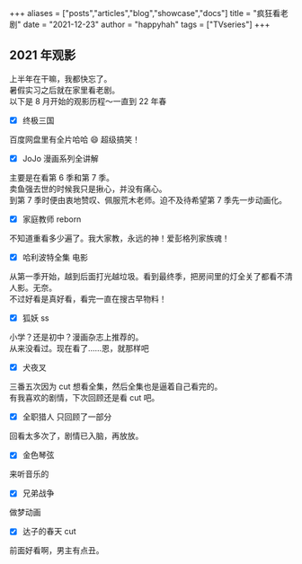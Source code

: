 +++
aliases = ["posts","articles","blog","showcase","docs"]
title = "疯狂看老剧"
date = "2021-12-23"
author = "happyhah"
tags = ["TVseries"]
+++

## 2021 年观影

上半年在干嘛，我都快忘了。<br>
暑假实习之后就在家里看老剧。<br>
以下是 8 月开始的观影历程～一直到 22 年春<br>

<!--more-->

- [x] 终极三国

百度网盘里有全片哈哈 😄 超级搞笑！

- [x] JoJo 漫画系列全讲解

主要是在看第 6 季和第 7 季。<br>
卖鱼强去世的时候我只是揪心，并没有痛心。<br>
到第 7 季时便由衷地赞叹、佩服荒木老师。迫不及待希望第 7 季先一步动画化。

- [x] 家庭教师 reborn

不知道重看多少遍了。我大家教，永远的神！爱彭格列家族魂！

- [x] 哈利波特全集 电影

从第一季开始，越到后面打光越垃圾。看到最终季，把房间里的灯全关了都看不清人影。无奈。<br>
不过好看是真好看，看完一直在搜古早物料！

- [x] 狐妖 ss

小学？还是初中？漫画杂志上推荐的。<br>
从来没看过。现在看了……恩，就那样吧

- [x] 犬夜叉

三番五次因为 cut 想看全集，然后全集也是逼着自己看完的。<br>
有我喜欢的剧情，下次回顾还是看 cut 吧。

- [x] 全职猎人 只回顾了一部分

回看太多次了，剧情已入脑，再放放。

- [x] 金色琴弦

来听音乐的

- [x] 兄弟战争

做梦动画

- [x] 达子的春天 cut

前面好看啊，男主有点丑。
